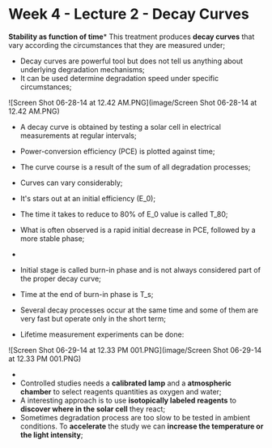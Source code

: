 # Week 4 - Lecture 2 - Decay Curves

**Stability as function of time*** This treatment produces **decay curves** that vary according the circumstances that they are measured under;
* Decay curves are powerful tool but does not tell us anything about underlying degradation mechanisms;
* It can be used determine degradation speed under specific circumstances;

![Screen Shot 06-28-14 at 12.42 AM.PNG](image/Screen Shot 06-28-14 at 12.42 AM.PNG)

* A decay curve is obtained by testing a solar cell in electrical measurements at regular intervals;
* Power-conversion efficiency (PCE) is plotted against time;
* The curve course is a result of the sum of all degradation processes;
* Curves can vary considerably;

* It's stars out at an initial efficiency (E_0);
* The time it takes to reduce to 80% of E_0 value is called T_80;
* What is often observed is a rapid initial decrease in PCE, followed by a more stable phase;
*
* Initial stage is called burn-in phase and is not always considered part of the proper decay curve;
* Time at the end of burn-in phase is T_s;

* Several decay processes occur at the same time and some of them are very fast but operate only in the short term;

* Lifetime measurement experiments can be done:

![Screen Shot 06-29-14 at 12.33 PM 001.PNG](image/Screen Shot 06-29-14 at 12.33 PM 001.PNG)

*
* Controlled studies needs a **calibrated lamp** and a **atmospheric chamber** to select reagents quantities as oxygen and water;
* A interesting approach is to use **isotopically labeled reagents** to **discover where in the solar cell** they react;
* Sometimes degradation process are too slow to be tested in ambient conditions. To **accelerate** the study we can **increase the temperature or the light intensity**;
